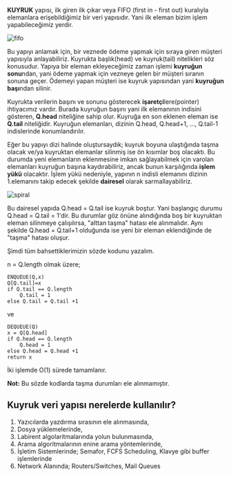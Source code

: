 **KUYRUK** yapısı, ilk giren ilk çıkar veya FIFO (first in - first out) kuralıyla elemanlara erişebildiğimiz bir veri yapısıdır. Yani ilk eleman bizim işlem yapabileceğimiz yerdir.

![fifo](https://raw.githubusercontent.com/kaganmert/veri-yapilari/main/assets/2-queues-files/fifo.png?token=GHSAT0AAAAAABRSADMAHXG6DHWQTTRNQNC6YQM53YA)

Bu yapıyı anlamak için, bir veznede ödeme yapmak için sıraya giren müşteri yapısıyla anlayabiliriz. Kuyrukta başlık(head) ve kuyruk(tail) nitelikleri söz konusudur. Yapıya bir eleman ekleyeceğimiz zaman işlemi **kuyruğun sonu**ndan, yani ödeme yapmak için vezneye gelen bir müşteri sıranın sonuna geçer. Ödemeyi yapan müşteri ise kuyruk yapısından yani **kuyruğun başı**ndan silinir.

Kuyrukta verilerin başını ve sonunu gösterecek **işaretçi**lere(pointer) ihtiyacımız vardır. Burada kuyruğun başını yani ilk elemanının indisini gösteren, **Q.head** niteliğine sahip olur. Kuyruğa en son eklenen eleman ise **Q.tail** niteliğidir. Kuyruğun elemanları, dizinin Q.head, Q.head+1, ..., Q.tail-1 indislerinde konumlandırılır.

Eğer bu yapıyı dizi halinde oluştursaydık; kuyruk boyuna ulaştığında taşma olacak ve/ya kuyruktan elemanlar silinmiş ise ön kısımlar boş olacaktı. Bu durumda yeni elemanların eklenmesine imkan sağlayabilmek için varolan elemanları kuyruğun başına kaydırabiliriz, ancak bunun karşılığında **işlem yükü** olacaktır. İşlem yükü nedeniyle, yapının n indisli elemanını dizinin 1.elemanını takip edecek şekilde **dairesel** olarak sarmallayabiliriz.

![spiral](https://raw.githubusercontent.com/kaganmert/veri-yapilari/main/assets/2-queues-files/spiral-queue.png?token=GHSAT0AAAAAABRSADMAZNWM5TLVGBVLT6LGYQM54OQ)

Bu dairesel yapıda Q.head = Q.tail ise kuyruk boştur. Yani başlangıç durumu Q.head = Q.tail = 1'dir. Bu durumlar göz önüne alındığında boş bir kuyruktan eleman silinmeye çalışılırsa, "alttan taşma" hatası ele alınmalıdır. Aynı şekilde Q.head = Q.tail+1 olduğunda ise yeni bir eleman eklendiğinde de "taşma" hatası oluşur.

Şimdi tüm bahsettiklerimizin sözde kodunu yazalım.

n = Q.length olmak üzere;

    ENQUEUE(Q,x)
    Q[Q.tail]=x
    if Q.tail == Q.length
    	Q.tail = 1
    else Q.tail = Q.tail +1

ve

    DEQUEUE(Q)
    x = Q[Q.head]
    if Q.head == Q.length
    	Q.head = 1
    else Q.head = Q.head +1
    return x

İki işlemde O(1) sürede tamamlanır.

**Not:** Bu sözde kodlarda taşma durumları ele alınmamıştır.

## Kuyruk veri yapısı nerelerde kullanılır?

1.  Yazıcılarda yazdırma sırasının ele alınmasında,
2.  Dosya yüklemelerinde,
3.  Labirent algolaritmalarında yolun bulunmasında,
4.  Arama algoritmalarının enine arama yöntemlerinde,
5.  İşletim Sistemlerinde; Semafor, FCFS Scheduling, Klavye gibi buffer işlemlerinde
6.  Network Alanında; Routers/Switches, Mail Queues
